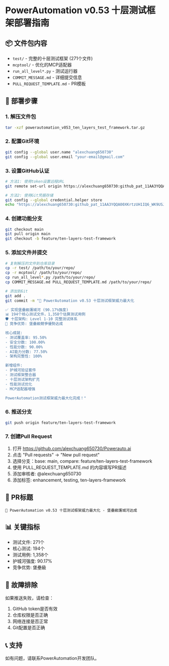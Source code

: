 # PowerAutomation v0.53 十层测试框架部署指南

## 📦 文件包内容
- `test/` - 完整的十层测试框架 (271个文件)
- `mcptool/` - 优化的MCP适配器
- `run_all_level*.py` - 测试运行器
- `COMMIT_MESSAGE.md` - 详细提交信息
- `PULL_REQUEST_TEMPLATE.md` - PR模板

## 🚀 部署步骤

### 1. 解压文件包
```bash
tar -xzf powerautomation_v053_ten_layers_test_framework.tar.gz
```

### 2. 配置Git环境
```bash
git config --global user.name "alexchuang650730"
git config --global user.email "your-email@gmail.com"
```

### 3. 设置GitHub认证
```bash
# 方法1: 使用token设置远程URL
git remote set-url origin https://alexchuang650730: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@github.com/alexchuang650730/Powerauto.ai.git

# 方法2: 使用Git凭据存储
git config --global credential.helper store
echo "https://alexchuang650730: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@github.com" > ~/.git-credentials
```

### 4. 创建功能分支
```bash
git checkout main
git pull origin main
git checkout -b feature/ten-layers-test-framework
```

### 5. 添加文件并提交
```bash
# 复制解压的文件到仓库目录
cp -r test/ /path/to/your/repo/
cp -r mcptool/ /path/to/your/repo/
cp run_all_level*.py /path/to/your/repo/
cp COMMIT_MESSAGE.md PULL_REQUEST_TEMPLATE.md /path/to/your/repo/

# 添加到Git
git add .
git commit -m "🏰 PowerAutomation v0.53 十层测试框架威力最大化

✅ 实现堡壘級護城河 (90.17%强度)
📊 194个核心测试文件，1,358个估算测试用例
🛡️ 十层架构: Level 1-10 完整测试体系
🚀 竞争优势: 堡壘級競爭優勢达成

核心成就:
- 测试覆盖率: 95.50%
- 安全分数: 100.00% 
- 性能分数: 90.00%
- AI能力分数: 77.50%
- 架构完整性: 100%

新增组件:
- 护城河验证套件
- 测试框架整合器  
- 十层测试架构扩充
- 性能测试优化
- MCP适配器增强

PowerAutomation测试框架威力最大化完成！"
```

### 6. 推送分支
```bash
git push origin feature/ten-layers-test-framework
```

### 7. 创建Pull Request
1. 打开 https://github.com/alexchuang650730/Powerauto.ai
2. 点击 "Pull requests" → "New pull request"
3. 选择分支：base: main, compare: feature/ten-layers-test-framework
4. 使用 PULL_REQUEST_TEMPLATE.md 的内容填写PR描述
5. 添加审核者: @alexchuang650730
6. 添加标签: enhancement, testing, ten-layers-framework

## 🎯 PR标题
```
🏰 PowerAutomation v0.53 十层测试框架威力最大化 - 堡壘級護城河达成
```

## 📊 关键指标
- 测试文件: 271个
- 核心测试: 194个
- 测试用例: 1,358个
- 护城河强度: 90.17%
- 竞争优势: 堡壘級

## 🔧 故障排除
如果推送失败，请检查：
1. GitHub token是否有效
2. 仓库权限是否正确
3. 网络连接是否正常
4. Git配置是否正确

## 📞 支持
如有问题，请联系PowerAutomation开发团队。

